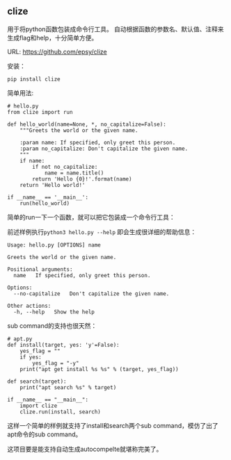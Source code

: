 clize
-----------

用于将python函数包装成命令行工具。
自动根据函数的参数名、默认值、注释来生成flag和help，十分简单方便。

URL: https://github.com/epsy/clize

安装：

    pip install clize

简单用法:

    # hello.py
    from clize import run

    def hello_world(name=None, *, no_capitalize=False):
        """Greets the world or the given name.

        :param name: If specified, only greet this person.
        :param no_capitalize: Don't capitalize the given name.
        """
        if name:
            if not no_capitalize:
                name = name.title()
            return 'Hello {0}!'.format(name)
        return 'Hello world!'

    if __name__ == '__main__':
        run(hello_world)


简单的run一下一个函数，就可以把它包装成一个命令行工具：

前述样例执行`python3 hello.py --help` 即会生成很详细的帮助信息：

    Usage: hello.py [OPTIONS] name

    Greets the world or the given name.

    Positional arguments:
      name   If specified, only greet this person.

    Options:
      --no-capitalize   Don't capitalize the given name.

    Other actions:
      -h, --help   Show the help

sub command的支持也很天然：

    # apt.py
    def install(target, yes: 'y'=False):
        yes_flag = ""
        if yes:
            yes_flag = "-y"
        print("apt get install %s %s" % (target, yes_flag))

    def search(target):
        print("apt search %s" % target)
    
    if __name__ == "__main__":
        import clize
        clize.run(install, search)

这样一个简单的样例就支持了install和search两个sub command，模仿了出了apt命令的sub command。

这项目要是能支持自动生成autocompelte就堪称完美了。

